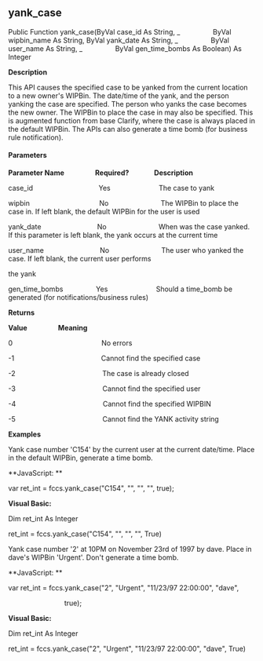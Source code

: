 yank_case
---------

Public Function yank_case(ByVal case_id As String, _
                ByVal wipbin_name As String, ByVal yank_date As String, _
                ByVal user_name As String, _
                ByVal gen_time_bombs As Boolean) As Integer

**Description**

This API causes the specified case to be yanked from the current location to a new owner's WIPBin. The date/time of the yank, and the person yanking the case are specified. The person who yanks the case becomes the new owner. The WIPBin to place the case in may also be specified. This is augmented function from base Clarify, where the case is always placed in the default WIPBin. The APIs can also generate a time bomb (for business rule notification).

#### Parameters
**Parameter Name**                **Required?**             **Description**

case_id                                  Yes                         The case to yank

wipbin                                    No                           The WIPBin to place the case in. If left blank, the default WIPBin for the user is used

yank_date                             No                           When was the case yanked. If this parameter is left blank, the yank occurs at the current time

user_name                             No                           The user who yanked the case. If left blank, the current user performs

the yank

gen_time_bombs                 Yes                         Should a time_bomb be generated (for notifications/business rules)

**Returns**

**Value**                **Meaning**

0                                              No errors

-1                                             Cannot find the specified case

-2                                             The case is already closed

-3                                             Cannot find the specified user

-4                                             Cannot find the specified WIPBIN

-5                                             Cannot find the YANK activity string

**Examples**

 Yank case number 'C154' by the current user at the current date/time. Place in the default WIPBin, generate a time bomb.

**JavaScript: **

var ret_int = fccs.yank_case("C154", "", "", "", true);

**Visual Basic:**

Dim ret_int As Integer

ret_int = fccs.yank_case("C154", "", "", "", True)

 Yank case number '2' at 10PM on November 23rd of 1997 by dave. Place in dave's WIPBin 'Urgent'. Don't generate a time bomb.

**JavaScript: **

var ret_int = fccs.yank_case("2", "Urgent", "11/23/97 22:00:00", "dave",

                             true);

**Visual Basic:**

Dim ret_int As Integer

ret_int = fccs.yank_case("2", "Urgent", "11/23/97 22:00:00", "dave", True)